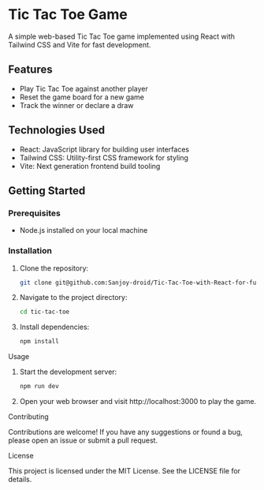 # Tic Tac Toe Game

A simple web-based Tic Tac Toe game implemented using React with Tailwind CSS and Vite for fast development.

## Features

- Play Tic Tac Toe against another player
- Reset the game board for a new game
- Track the winner or declare a draw

## Technologies Used

- React: JavaScript library for building user interfaces
- Tailwind CSS: Utility-first CSS framework for styling
- Vite: Next generation frontend build tooling

## Getting Started

### Prerequisites

- Node.js installed on your local machine

### Installation

1. Clone the repository:

   ```bash
   git clone git@github.com:Sanjoy-droid/Tic-Tac-Toe-with-React-for-fun-.git

   ```

2. Navigate to the project directory:

   ```bash
   cd tic-tac-toe

   ```

3. Install dependencies:
   ```bash
   npm install
   ```

Usage

1. Start the development server:

   ```bash
   npm run dev

   ```

2. Open your web browser and visit http://localhost:3000 to play the game.

Contributing

Contributions are welcome! If you have any suggestions or found a bug, please open an issue or submit a pull request.

License

This project is licensed under the MIT License. See the LICENSE file for details.
